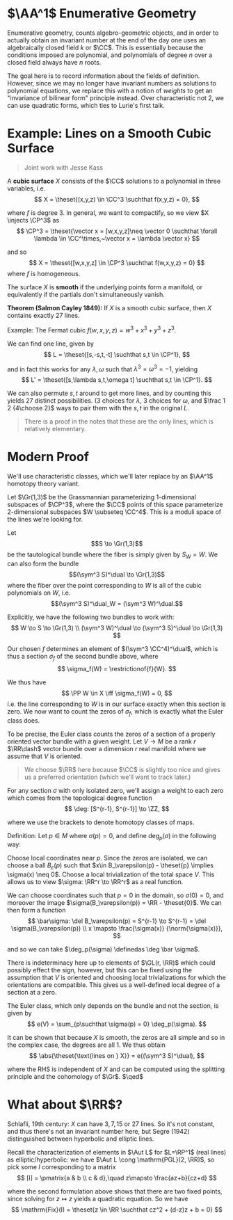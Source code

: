 # $\AA^1$ Enumerative Geometry

Enumerative geometry, counts algebro-geometric objects, and in order to actually obtain an invariant number at the end of the day one uses an algebraically closed field $k$ or $\CC$. This is essentially because the conditions imposed are polynomial, and polynomials of degree $n$ over a closed field always have $n$ roots.

The goal here is to record information about the fields of definition. However, since we may no longer have invariant numbers as solutions to polynomial equations, we replace this with a notion of *weights* to get an "invariance of bilinear form" principle instead. Over characteristic not 2, we can use quadratic forms, which ties to Lurie's first talk.

# Example: Lines on a Smooth Cubic Surface
> Joint work with Jesse Kass

A **cubic surface** $X$ consists of the $\CC$ solutions to a polynomial in three variables, i.e. 
$$
X = \theset{(x,y,z) \in \CC^3 \suchthat f(x,y,z) = 0},
$$

where $f$ is degree 3. In general, we want to compactify, so we view $X \injects \CP^3$ as
$$
\CP^3 = \theset{\vector x = [w,x,y,z]\neq \vector 0 \suchthat \forall \lambda \in \CC^\times,~\vector x = \lambda \vector x}
$$

and so 
$$
X = \theset{[w,x,y,z] \in \CP^3 \suchthat f(w,x,y,z) = 0}
$$
where $f$ is homogeneous.

The surface $X$ is **smooth** if the underlying points form a manifold, or equivalently if the partials don't simultaneously vanish.

**Theorem (Salmon Cayley 1849):**
If $X$ is a smooth cubic surface, then $X$ contains exactly 27 lines.

Example: The Fermat cubic $f(w,x,y,z) = w^3 + x^3 + y^3 + z^3$.

We can find one line, given by 
$$
L = \theset{[s,-s,t,-t] \suchthat s,t \in \CP^1},
$$

and in fact this works for any $\lambda, \omega$ such that $\lambda^3 = \omega^3 = -1$, yielding
$$
L' = \theset{[s,\lambda s,t,\omega t] \suchthat s,t \in \CP^1}.
$$

We can also permute $s,t$ around to get more lines, and by counting this yields 27 distinct possibilities. (3 choices for $\lambda$, 3 choices for $\omega$, and $\frac 1 2 {4\choose 2}$ ways to pair them with the $s,t$ in the original $L$.

> There is a proof in the notes that these are the only lines, which is relatively elementary.

# Modern Proof
We'll use characteristic classes, which we'll later replace by an $\AA^1$ homotopy theory variant.

Let $\Gr(1,3)$ be the Grassmannian parameterizing 1-dimensional subspaces of $\CP^3$, where the $\CC$ points of this space parameterize 2-dimensional subspaces $W \subseteq \CC^4$. This is a moduli space of the lines we're looking for.

Let $$S \to \Gr(1,3)$$ be the tautological bundle where the fiber is simply given by $S_W = W$. We can also form the bundle $$(\sym^3 S)^\dual \to \Gr(1,3)$$ where the fiber over the point corresponding to $W$ is all of the cubic polynomials on $W$, i.e. $$(\sym^3 S)^\dual_W = (\sym^3 W)^\dual.$$

Explicitly, we have the following two bundles to work with:
$$
W \to S \to \Gr(1,3) \\
(\sym^3 W)^\dual \to (\sym^3 S)^\dual \to \Gr(1,3)
$$

Our chosen $f$ determines an element of $(\sym^3 \CC^4)^\dual$, which is thus a section $\sigma_f$ of the second bundle above, where
$$
\sigma_f(W) = \restrictionof{f}{W}.
$$

We thus have
$$
\PP W \in X \iff \sigma_f(W) = 0,
$$
i.e. the line corresponding to $W$ is in our surface exactly when this section is zero. We now want to count the zeros of $\sigma_f$, which is exactly what the Euler class does.

To be precise, the Euler class counts the zeros of a section of a properly oriented vector bundle with a given weight. Let $V\to M$ be a rank $r$ $\RR\dash$ vector bundle over a dimension $r$ real manifold where we assume that $V$ is oriented. 

> We choose $\RR$ here because $\CC$ is slightly too nice and gives us a preferred orientation (which we'll want to track later.)

For any section $\sigma$ with only isolated zero, we'll assign a weight to each zero which comes from the topological degree function
$$
\deg: [S^{r-1}, S^{r-1}] \to \ZZ,
$$

where we use the brackets to denote homotopy classes of maps.

Definition: Let $p\in M$ where $\sigma(p) = 0$, and define $\deg_p(\sigma)$ in the following way:

Choose local coordinates near $p$. Since the zeros are isolated, we can choose a ball $B_\varepsilon(p)$ such that $x\in B_\varepsilon(p) - \theset{p} \implies \sigma(x) \neq 0$. Choose a local trivialization of the total space $V$. This allows us to view $\sigma: \RR^r \to \RR^r$ as a real function.

We can choose coordinates such that $p = 0$ in the domain, so $\sigma(0) = 0$, and moreover the image $\sigma(B_\varepsilon(p)) = \RR - \theset{0}$. We can then form a function 
$$
\bar\sigma: \del B_\varepsilon(p) = S^{r-1} \to S^{r-1} = \del \sigma(B_\varepsilon(p)) \\
x \mapsto \frac{\sigma(x)} {\norm{\sigma(x)}},
$$

and so we can take $\deg_p(\sigma) \definedas \deg \bar \sigma$.

There is indeterminacy here up to elements of $\GL(r, \RR)$ which could possibly effect the sign, however, but this can be fixed using the assumption that $V$ is oriented and choosing local trivializations for which the orientations are compatible. This gives us a well-defined local degree of a section at a zero.

The Euler class, which only depends on the bundle and not the section, is given by 
$$
e(V) = \sum_{p\suchthat \sigma(p) = 0} \deg_p(\sigma).
$$

It can be shown that because $X$ is smooth, the zeros are all simple and so in the complex case, the degrees are all 1. We thus obtain
$$
\abs{\theset{\text{lines on } X}} = e((\sym^3 S)^\dual),
$$

where the RHS is independent of $X$ and can be computed using the splitting principle and the cohomology of $\Gr$. $\qed$

# What about $\RR$?

Schlafli, 19th century: $X$ can have $3,7,15$ or $27$ lines. So it's not constant, and thus there's not an invariant number here, but Segre (1942) distinguished between hyperbolic and elliptic lines.

Recall the characterization of elements in $\Aut L$ for $L=\RP^1$ (real lines) as elliptic/hyperbolic: we have $\Aut L \cong \mathrm{PGL}(2, \RR)$, so pick some $I$ corresponding to a matrix
$$
[I] = \pmatrix{a & b \\ c & d},\quad  z\mapsto \frac{az+b}{cz+d}
$$

where the second formulation above shows that there are two fixed points, since solving for $z\mapsto z$ yields a quadratic equation. So we have
$$
\mathrm{Fix}(I) = \theset{z \in \RR \suchthat cz^2 + (d-z)z + b = 0}
$$












